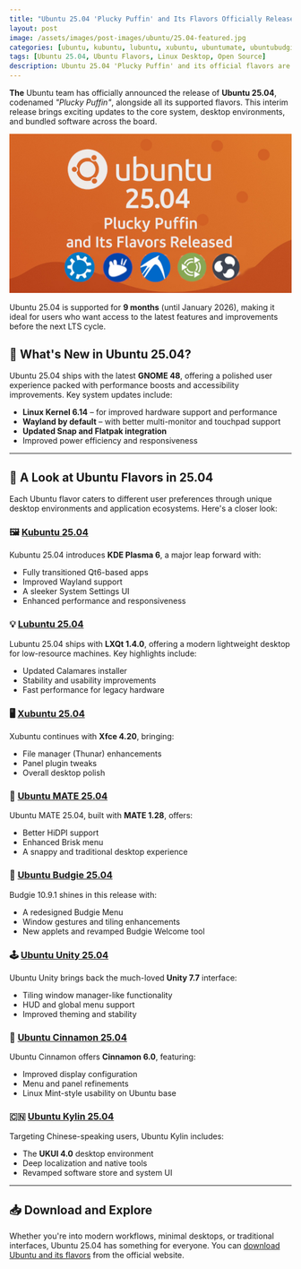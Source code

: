 ```yaml
---
title: "Ubuntu 25.04 'Plucky Puffin' and Its Flavors Officially Released"
layout: post
image: /assets/images/post-images/ubuntu/25.04-featured.jpg
categories: [ubuntu, kubuntu, lubuntu, xubuntu, ubuntumate, ubuntubudgie, ubuntuunity, ubuntucinnamon]
tags: [Ubuntu 25.04, Ubuntu Flavors, Linux Desktop, Open Source]
description: Ubuntu 25.04 'Plucky Puffin' and its official flavors are now available with fresh features, performance improvements, and desktop environment updates.
---
```


**The** Ubuntu team has officially announced the release of **Ubuntu 25.04**, codenamed *"Plucky Puffin"*, alongside all its supported flavors. This interim release brings exciting updates to the core system, desktop environments, and bundled software across the board.

![Ubuntu 25.04 featured image](/assets/images/post-images/ubuntu/25.04-featured.jpg)

Ubuntu 25.04 is supported for **9 months** (until January 2026), making it ideal for users who want access to the latest features and improvements before the next LTS cycle.

## 🐧 What's New in Ubuntu 25.04?

Ubuntu 25.04 ships with the latest **GNOME 48**, offering a polished user experience packed with performance boosts and accessibility improvements. Key system updates include:

- **Linux Kernel 6.14** – for improved hardware support and performance
- **Wayland by default** – with better multi-monitor and touchpad support
- **Updated Snap and Flatpak integration**
- Improved power efficiency and responsiveness

---

## 🎨 A Look at Ubuntu Flavors in 25.04

Each Ubuntu flavor caters to different user preferences through unique desktop environments and application ecosystems. Here's a closer look:

### 🖼️ [Kubuntu 25.04](https://kubuntu.org/news/kubuntu-25-04-plucky-puffin-released/)
Kubuntu 25.04 introduces **KDE Plasma 6**, a major leap forward with:

- Fully transitioned Qt6-based apps
- Improved Wayland support
- A sleeker System Settings UI
- Enhanced performance and responsiveness

### 💡 [Lubuntu 25.04](https://lubuntu.me/plucky-released/)
Lubuntu 25.04 ships with **LXQt 1.4.0**, offering a modern lightweight desktop for low-resource machines. Key highlights include:

- Updated Calamares installer
- Stability and usability improvements
- Fast performance for legacy hardware

### 🖥️ [Xubuntu 25.04](https://xubuntu.org/news/xubuntu-25-04-released/)
Xubuntu continues with **Xfce 4.20**, bringing:

- File manager (Thunar) enhancements
- Panel plugin tweaks
- Overall desktop polish

### 🌿 [Ubuntu MATE 25.04](https://ubuntu-mate.org/blog/ubuntu-mate-plucky-puffin-release-notes/)
Ubuntu MATE 25.04, built with **MATE 1.28**, offers:

- Better HiDPI support
- Enhanced Brisk menu
- A snappy and traditional desktop experience

### 🧁 [Ubuntu Budgie 25.04](https://ubuntubudgie.org/2025/04/ubuntu-budgie-25-04-release-notes/)
Budgie 10.9.1 shines in this release with:

- A redesigned Budgie Menu
- Window gestures and tiling enhancements
- New applets and revamped Budgie Welcome tool

### 🕹️ [Ubuntu Unity 25.04](https://ubuntuunity.org/posts/ubuntu-unity-2504-released)
Ubuntu Unity brings back the much-loved **Unity 7.7** interface:

- Tiling window manager-like functionality
- HUD and global menu support
- Improved theming and stability

### 🍃 [Ubuntu Cinnamon 25.04](https://ubuntucinnamon.org/?p=1386)
Ubuntu Cinnamon offers **Cinnamon 6.0**, featuring:

- Improved display configuration
- Menu and panel refinements
- Linux Mint-style usability on Ubuntu base

### 🇨🇳 [Ubuntu Kylin 25.04](https://ubuntukylin.com/news/ubuntukylin2504-en.html)
Targeting Chinese-speaking users, Ubuntu Kylin includes:

- The **UKUI 4.0** desktop environment
- Deep localization and native tools
- Revamped software store and system UI

---

## 📥 Download and Explore

Whether you're into modern workflows, minimal desktops, or traditional interfaces, Ubuntu 25.04 has something for everyone. You can [download Ubuntu and its flavors](https://ubuntu.com/download/flavours) from the official website.